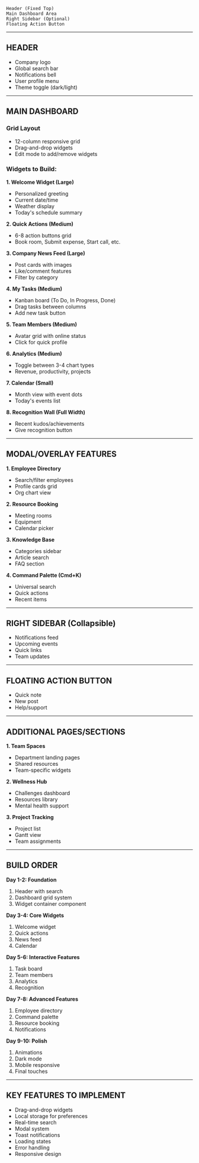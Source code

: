 ```
Header (Fixed Top)
Main Dashboard Area
Right Sidebar (Optional)
Floating Action Button
```

---

## **HEADER**

- Company logo
- Global search bar
- Notifications bell
- User profile menu
- Theme toggle (dark/light)

---

## **MAIN DASHBOARD**

### **Grid Layout**

- 12-column responsive grid
- Drag-and-drop widgets
- Edit mode to add/remove widgets

### **Widgets to Build:**

**1. Welcome Widget (Large)**

- Personalized greeting
- Current date/time
- Weather display
- Today's schedule summary

**2. Quick Actions (Medium)**

- 6-8 action buttons grid
- Book room, Submit expense, Start call, etc.

**3. Company News Feed (Large)**

- Post cards with images
- Like/comment features
- Filter by category

**4. My Tasks (Medium)**

- Kanban board (To Do, In Progress, Done)
- Drag tasks between columns
- Add new task button

**5. Team Members (Medium)**

- Avatar grid with online status
- Click for quick profile

**6. Analytics (Medium)**

- Toggle between 3-4 chart types
- Revenue, productivity, projects

**7. Calendar (Small)**

- Month view with event dots
- Today's events list

**8. Recognition Wall (Full Width)**

- Recent kudos/achievements
- Give recognition button

---

## **MODAL/OVERLAY FEATURES**

**1. Employee Directory**

- Search/filter employees
- Profile cards grid
- Org chart view

**2. Resource Booking**

- Meeting rooms
- Equipment
- Calendar picker

**3. Knowledge Base**

- Categories sidebar
- Article search
- FAQ section

**4. Command Palette (Cmd+K)**

- Universal search
- Quick actions
- Recent items

---

## **RIGHT SIDEBAR (Collapsible)**

- Notifications feed
- Upcoming events
- Quick links
- Team updates

---

## **FLOATING ACTION BUTTON**

- Quick note
- New post
- Help/support

---

## **ADDITIONAL PAGES/SECTIONS**

**1. Team Spaces**

- Department landing pages
- Shared resources
- Team-specific widgets

**2. Wellness Hub**

- Challenges dashboard
- Resources library
- Mental health support

**3. Project Tracking**

- Project list
- Gantt view
- Team assignments

---

## **BUILD ORDER**

**Day 1-2: Foundation**

1. Header with search
2. Dashboard grid system
3. Widget container component

**Day 3-4: Core Widgets**

1. Welcome widget
2. Quick actions
3. News feed
4. Calendar

**Day 5-6: Interactive Features**

1. Task board
2. Team members
3. Analytics
4. Recognition

**Day 7-8: Advanced Features**

1. Employee directory
2. Command palette
3. Resource booking
4. Notifications

**Day 9-10: Polish**

1. Animations
2. Dark mode
3. Mobile responsive
4. Final touches

---

## **KEY FEATURES TO IMPLEMENT**

- Drag-and-drop widgets
- Local storage for preferences
- Real-time search
- Modal system
- Toast notifications
- Loading states
- Error handling
- Responsive design